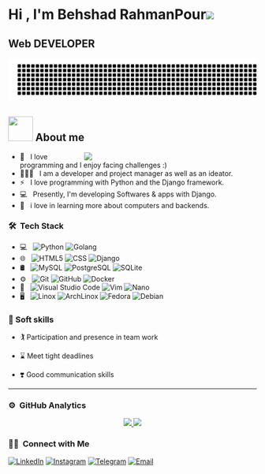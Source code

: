 <h1>Hi , I'm Behshad RahmanPour<img src="https://media.giphy.com/media/hvRJCLFzcasrR4ia7z/giphy.gif" width="35"></h1>
<h2>Web DEVELOPER </h2>

![gitartwork](assets/gitartwork.svg)

## <img src = "https://user-images.githubusercontent.com/63050133/156777293-72a6e681-2582-4a9d-ad92-09d1181d47c7.gif" width = 50px height = 50px>  About me

<img src="https://raw.githubusercontent.com/MicaelliMedeiros/micaellimedeiros/master/image/computer-illustration.png" min-width="380px" max-width="400px" width="350px" align="right">

- 🚀 &nbsp; I love programming and I enjoy facing challenges :)
- 👨🏻‍💻 &nbsp; I am a developer and project manager as well as an ideator.
- ⚡ &nbsp; I love programming with Python and the Django framework.
- 💻 &nbsp; Presently, I'm developing Softwares & apps with Django.
- 🌱 &nbsp; i love in learning more about computers and backends.

<h3> 🛠 &nbsp;Tech Stack</h3>

- 💻 &nbsp;
  ![Python](https://img.shields.io/badge/-Python-333333?style=flat&logo=python)
  ![Golang](https://img.shields.io/badge/-Golang-333333?style=flat&logo=go)
- 🌐 &nbsp;
  ![HTML5](https://img.shields.io/badge/-HTML5-333333?style=flat&logo=HTML5)
  ![CSS](https://img.shields.io/badge/-CSS-333333?style=flat&logo=CSS3&logoColor=1572B6)
  ![Django](https://img.shields.io/badge/-django-333333?style=flat&logo=django)
- 🛢 &nbsp;
  ![MySQL](https://img.shields.io/badge/-MySQL-333333?style=flat&logo=mysql)
  ![PostgreSQL](https://img.shields.io/badge/-PostgreSQL-333333?style=flat&logo=postgresql)
  ![SQLite](https://img.shields.io/badge/-SQLite-333333?style=flat&logo=sqlite&logoColor=1572B6)
- ⚙️ &nbsp;
  ![Git](https://img.shields.io/badge/-Git-333333?style=flat&logo=git)
  ![GitHub](https://img.shields.io/badge/-GitHub-333333?style=flat&logo=github)
  ![Docker](https://img.shields.io/badge/-Docker-333333?style=flat&logo=docker)
- 🔧 &nbsp;
  ![Visual Studio Code](https://img.shields.io/badge/-Visual%20Studio%20Code-333333?style=flat&logo=visual-studio-code&logoColor=007ACC)
  ![Vim](https://img.shields.io/badge/VIM-333333?style=flat&logo=vim)
  ![Nano](https://img.shields.io/badge/nano-333333?style=flat&logo=nano)
- 🖥 &nbsp;
  ![Linox](https://img.shields.io/badge/-Linux-333333?style=flat&logo=linux)
  ![ArchLinox](https://img.shields.io/badge/-ArchLinux-333333?style=flat&logo=Archlinux)
  ![Fedora](https://img.shields.io/badge/-Fedora-333333?style=flat&logo=fedora)
  ![Debian](https://img.shields.io/badge/-Debian-333333?style=flat&logo=debian)


### 👔 Soft skills

- 🏌️ Participation and presence in team work

- ⌛️ Meet tight deadlines 

- ❣️ Good communication skills 

<hr>

### ⚙️ &nbsp;GitHub Analytics

<p align="center">
    <a href="https://github.com/behshadrhp">
    <img height="180em" src="https://github-readme-stats-eight-theta.vercel.app/api?username=behshadrhp&&theme=radical&show_icons=true&count_private=true&include_all_commits=true"/>
    <img height="180em" src="https://github-readme-stats-eight-theta.vercel.app/api/top-langs/?username=behshadrhp&theme=radical&layout=compact"/>
    </a>
</p>


<h3> 🤝🏻 &nbsp;Connect with Me </h3>
<a href="https://www.linkedin.com/in/behshadrhp/"><img alt="LinkedIn" src="https://img.shields.io/badge/LinkedIn-0077B5?style=for-the-badge&logo=linkedin&logoColor=white"></a>
<a href="https://www.instagram.com/behshadrhp"><img alt="Instagram" src="https://img.shields.io/badge/Instagram-431c36?style=for-the-badge&logo=instagram&logoColor=blue"></a>
<a href="https://t.me/MrPyCode"><img alt="Telegram" src="https://img.shields.io/badge/telegram-fff?style=for-the-badge&logo=telegram&logoColor=blue"></a>
<a href="behshad.rahmanpour@gmail.com"><img alt="Email" src="https://img.shields.io/badge/Gmail-D14836?style=for-the-badge&logo=gmail&logoColor=white"></a>

